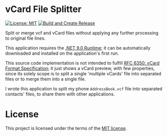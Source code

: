 ﻿# vCard File Splitter

[![License: MIT](https://img.shields.io/badge/License-MIT-red.svg)](LICENSE.txt)
[![Build and Create Release](https://github.com/paoldev/vCardFileSplitter/actions/workflows/dotnet_create_release.yml/badge.svg)](https://github.com/paoldev/vCardFileSplitter/releases)

Split or merge vcf and vCard files without applying any further processing to original file lines.  
  
This application requires the [.NET 9.0 Runtime](https://dotnet.microsoft.com/en-us/download/dotnet/9.0); it can be automatically downloaded and installed on the application's first run.  
  
This source code implementation is not intended to fulfill [RFC 6350: vCard Format Specification](https://www.rfc-editor.org/rfc/rfc6350); it just shows a vCard preview, with few properties, since its solely scope is to split a single 'multiple vCards' file into separated files or to merge them into a single file.  
  
I wrote this application to split my phone `AddressBook.vcf` file into separated contacts' files, to share them with other applications.

# License

This project is licensed under the terms of the [MIT license](./LICENSE.txt).
